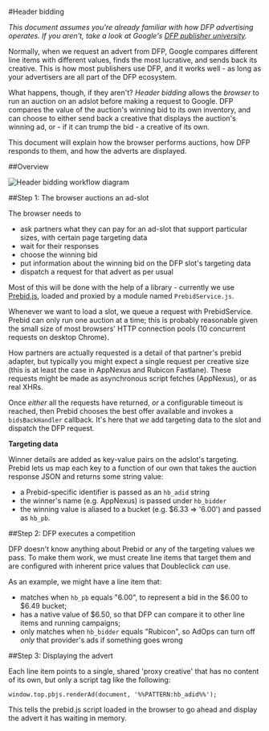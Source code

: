 #Header bidding

_This document assumes you're already familiar with how DFP advertising operates. If you aren't, take a look at Google's
[DFP publisher university](http://g.co/PublisherU)._

Normally, when we request an advert from DFP, Google compares different line items with different values, finds the most
lucrative, and sends back its creative. This is how most publishers use DFP, and it works well - as long as your advertisers
are all part of the DFP ecosystem.

What happens, though, if they aren't? _Header bidding_ allows the _browser_ to run an auction on an adslot before making
a request to Google. DFP compares the value of the auction's winning bid to its own inventory, and can choose to either
send back a creative that displays the auction's winning ad, or - if it can trump the bid - a creative of its own.

This document will explain how the browser performs auctions, how DFP responds to them, and how the adverts are
displayed.

##Overview

![Header bidding workflow diagram](https://cloud.githubusercontent.com/assets/3148617/13568947/e35ab8cc-e45c-11e5-89a0-6413312e30e0.png)

##Step 1: The browser auctions an ad-slot

The browser needs to

 - ask partners what they can pay for an ad-slot that support particular sizes, with certain page targeting data
 - wait for their responses
 - choose the winning bid
 - put information about the winning bid on the DFP slot's targeting data
 - dispatch a request for that advert as per usual

Most of this will be done with the help of a library - currently we use [Prebid.js](http://prebid.org), loaded and
proxied by a module named `PrebidService.js`.

Whenever we want to load a slot, we queue a request with PrebidService. Prebid can only run one auction at a time; this
is probably reasonable given the small size of most browsers' HTTP connection pools (10 concurrent requests on desktop
Chrome).

How partners are actually requested is a detail of that partner's prebid adapter, but typically you might expect a
single request per creative size (this is at least the case in AppNexus and Rubicon Fastlane). These requests might be
made as asynchronous script fetches (AppNexus), or as real XHRs.

Once _either_ all the requests have returned, _or_ a configurable timeout is reached, then Prebid chooses the best offer
available and invokes a `bidsBackHandler` callback. It's here that _we_ add targeting data to the slot and dispatch the
DFP request.

**Targeting data**

Winner details are added as key-value pairs on the adslot's targeting. Prebid lets us map each key to a function of our
own that takes the auction response JSON and returns some  string value:

 - a Prebid-specific identifier is passed as an `hb_adid` string
 - the winner's name (e.g. AppNexus) is passed under `hb_bidder`
 - the winning value is aliased to a bucket (e.g. $6.33 => '6.00') and passed as `hb_pb`.

##Step 2: DFP executes a competition

DFP doesn't know anything about Prebid or any of the targeting values we pass. To make them work, we must create line
items that target them and are configured with inherent price values that Doubleclick _can_ use.

As an example, we might have a line item that:

 - matches when `hb_pb` equals "6.00", to represent a bid in the $6.00 to $6.49 bucket;
 - has a native value of $6.50, so that DFP can compare it to other line items and running campaigns;
 - only matches when `hb_bidder` equals "Rubicon", so AdOps can turn off _only_ that provider's ads if something goes wrong


##Step 3: Displaying the advert

Each line item points to a single, shared 'proxy creative' that has no content of its own, but only a script tag like
the following:

```
window.top.pbjs.renderAd(document, '%%PATTERN:hb_adid%%');
```

This tells the prebid.js script loaded in the browser to go ahead and display the advert it has waiting in memory.
